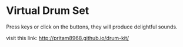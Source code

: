 # Virtual Drum Set

Press keys or click on the buttons, they will produce delightful sounds.

visit this link: http://pritam8968.github.io/drum-kit/